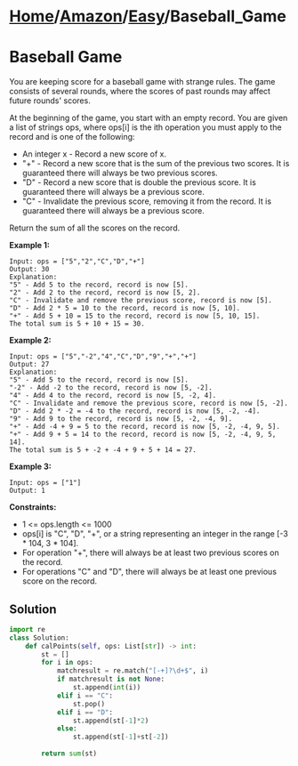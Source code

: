 # [Home](./../../..)/[Amazon](./../..)/[Easy](./..)/Baseball_Game
<h1>Baseball Game</h1>

<p>
You are keeping score for a baseball game with strange rules. The game consists of several rounds, where the scores of past rounds may affect future rounds' scores.

At the beginning of the game, you start with an empty record. You are given a list of strings ops, where ops[i] is the ith operation you must apply to the record and is one of the following:

- An integer x - Record a new score of x.
- "+" - Record a new score that is the sum of the previous two scores. It is guaranteed there will always be two previous scores.
- "D" - Record a new score that is double the previous score. It is guaranteed there will always be a previous score.
- "C" - Invalidate the previous score, removing it from the record. It is guaranteed there will always be a previous score.

Return the sum of all the scores on the record.

</p>

<b>Example 1:</b>

    Input: ops = ["5","2","C","D","+"]
    Output: 30
    Explanation:
    "5" - Add 5 to the record, record is now [5].
    "2" - Add 2 to the record, record is now [5, 2].
    "C" - Invalidate and remove the previous score, record is now [5].
    "D" - Add 2 * 5 = 10 to the record, record is now [5, 10].
    "+" - Add 5 + 10 = 15 to the record, record is now [5, 10, 15].
    The total sum is 5 + 10 + 15 = 30.
    
<b>Example 2:</b>

    Input: ops = ["5","-2","4","C","D","9","+","+"]
    Output: 27
    Explanation:
    "5" - Add 5 to the record, record is now [5].
    "-2" - Add -2 to the record, record is now [5, -2].
    "4" - Add 4 to the record, record is now [5, -2, 4].
    "C" - Invalidate and remove the previous score, record is now [5, -2].
    "D" - Add 2 * -2 = -4 to the record, record is now [5, -2, -4].
    "9" - Add 9 to the record, record is now [5, -2, -4, 9].
    "+" - Add -4 + 9 = 5 to the record, record is now [5, -2, -4, 9, 5].
    "+" - Add 9 + 5 = 14 to the record, record is now [5, -2, -4, 9, 5, 14].
    The total sum is 5 + -2 + -4 + 9 + 5 + 14 = 27.

<b>Example 3:</b>

    Input: ops = ["1"]
    Output: 1

<b>Constraints:</b>

- 1 <= ops.length <= 1000
- ops[i] is "C", "D", "+", or a string representing an integer in the range [-3 * 104, 3 * 104].
- For operation "+", there will always be at least two previous scores on the record.
- For operations "C" and "D", there will always be at least one previous score on the record.

<h2>Solution</h2>

```python
import re
class Solution:
    def calPoints(self, ops: List[str]) -> int:
        st = []
        for i in ops:
            matchresult = re.match("[-+]?\d+$", i)
            if matchresult is not None:
                st.append(int(i))
            elif i == "C":
                st.pop()
            elif i == "D":
                st.append(st[-1]*2)
            else:
                st.append(st[-1]+st[-2])
        
        return sum(st)
```
